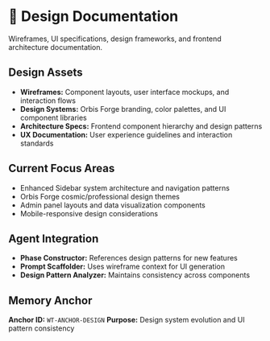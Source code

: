 # 🎨 Design Documentation

Wireframes, UI specifications, design frameworks, and frontend architecture documentation.

## Design Assets
- **Wireframes:** Component layouts, user interface mockups, and interaction flows
- **Design Systems:** Orbis Forge branding, color palettes, and UI component libraries
- **Architecture Specs:** Frontend component hierarchy and design patterns
- **UX Documentation:** User experience guidelines and interaction standards

## Current Focus Areas
- Enhanced Sidebar system architecture and navigation patterns
- Orbis Forge cosmic/professional design themes
- Admin panel layouts and data visualization components
- Mobile-responsive design considerations

## Agent Integration
- **Phase Constructor:** References design patterns for new features
- **Prompt Scaffolder:** Uses wireframe context for UI generation
- **Design Pattern Analyzer:** Maintains consistency across components

## Memory Anchor
**Anchor ID:** `WT-ANCHOR-DESIGN`
**Purpose:** Design system evolution and UI pattern consistency